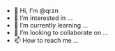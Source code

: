 - 👋 Hi, I’m @qrzn
- 👀 I’m interested in ...
- 🌱 I’m currently learning ...
- 💞️ I’m looking to collaborate on ...
- 📫 How to reach me ...

<!---
qrzn/qrzn is a ✨ special ✨ repository because its `README.md` (this file) appears on your GitHub profile.
You can click the Preview link to take a look at your changes.
--->
